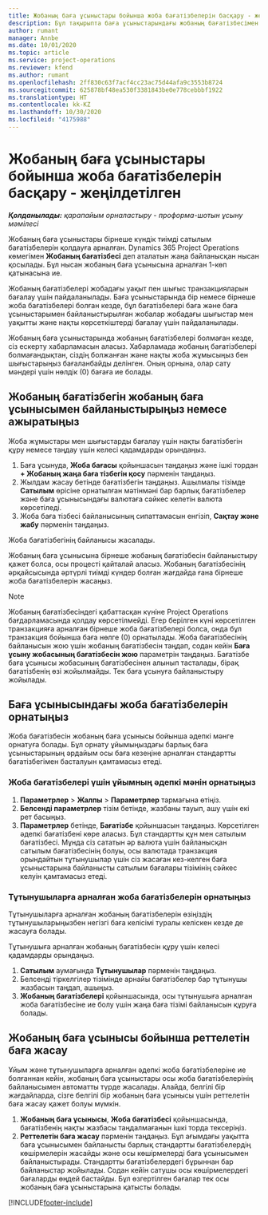 ```yaml
---
title: Жобаның баға ұсыныстары бойынша жоба бағатізбелерін басқару - жеңілдетілген
description: Бұл тақырыпта баға ұсыныстарындағы жобаның бағатізбесімен жұмыс істеу туралы ақпарат берілген. (Sales)
author: rumant
manager: Annbe
ms.date: 10/01/2020
ms.topic: article
ms.service: project-operations
ms.reviewer: kfend
ms.author: rumant
ms.openlocfilehash: 2ff830c63f7acf4cc23ac75d44afa9c3553b8724
ms.sourcegitcommit: 625878bf48ea530f3381843be0e778cebbbf1922
ms.translationtype: HT
ms.contentlocale: kk-KZ
ms.lasthandoff: 10/30/2020
ms.locfileid: "4175988"
---
```

# <a name="manage-project-price-lists-on-project-quotes---lite"></a>Жобаның баға ұсыныстары бойынша жоба бағатізбелерін басқару - жеңілдетілген

_**Қолданылады:** қарапайым орналастыру - проформа-шотын ұсыну мәмілесі_

Жобаның баға ұсыныстары бірнеше күндік тиімді сатылым бағатізбелерін қолдауға арналған. Dynamics 365 Project Operations көмегімен **Жобаның бағатізбесі** деп аталатын жаңа байланысқан нысан қосылады. Бұл нысан жобаның баға ұсынысына арналған 1-көп қатынасына ие.

Жобаның бағатізбелері жобадағы уақыт пен шығыс транзакцияларын бағалау үшін пайдаланылады. Баға ұсыныстарында бір немесе бірнеше жоба бағатізбелері болған кезде, бұл бағатізбелері баға және баға ұсыныстарымен байланыстырылған жобалар жобадағы шығыстар мен уақытты және нақты көрсеткіштерді бағалау үшін пайдаланылады.

Жобаның баға ұсыныстарында жобаның бағатізбелері болмаған кезде, сіз ескерту хабарламасын аласыз. Хабарламада жобаның бағатізбелері болмағандықтан, сіздің болжанған және нақты жоба жұмысыңыз бен шығыстарыңыз бағаланбайды делінген. Оның орнына, олар сату мәндері үшін нөлдік (0) бағаға ие болады.

## <a name="associate-or-disassociate-a-project-price-list-on-a-project-quote"></a>Жобаның бағатізбегін жобаның баға ұсынысымен байланыстырыңыз немесе ажыратыңыз

Жоба жұмыстары мен шығыстарды бағалау үшін нақты бағатізбегін құру немесе таңдау үшін келесі қадамдарды орындаңыз.

1. Баға ұсынуда, **Жоба бағасы** қойыншасын таңдаңыз және ішкі тордан **+ Жобаның жаңа баға тізбегін қосу** пәрменін таңдаңыз.
2. Жылдам жасау бетінде бағатізбегін таңдаңыз. Ашылмалы тізімде **Сатылым** өрісіне орнатылған мәтінмәні бар барлық бағатізбелер және баға ұсынысындағы валютаға сәйкес келетін валюта көрсетіледі.
4. Жоба баға тізбесі байланысының сипаттамасын енгізіп, **Сақтау және жабу** пәрменін таңдаңыз.

Жоба бағатізбегінің байланысы жасалады.

Жобаның баға ұсынысына бірнеше жобаның бағатізбесін байланыстыру қажет болса, осы процесті қайталай аласыз. Жобаның бағатізбесінің әрқайсысында әртүрлі тиімді күндер болған жағдайда ғана бірнеше жоба бағатізбелерін жасаңыз.

> [!NOTE]
> Жобаның бағатізбесіндегі қабаттасқан күніне Project Operations бағдарламасында қолдау көрсетілмейді. Егер берілген күні көрсетілген транзакцияға арналған бірнеше жоба бағатізбелері болса, онда бұл транзакция бойынша баға нөлге (0) орнатылады.
Жоба бағатізбесінің байланысын жою үшін жобаның бағатізбесін таңдап, содан кейін **Баға ұсыну жобасының бағатізбесін жою** параметрін таңдаңыз. Бағатізбе баға ұсынысы жобасының бағатізбесінен алынып тасталады, бірақ бағатізбенің өзі жойылмайды. Тек баға ұсынуға байланыстыру жойылады.

## <a name="set-up-default-project-price-lists-on-a-quote"></a>Баға ұсынысындағы жоба бағатізбелерін орнатыңыз

Жоба бағатізбесін жобаның баға ұсынысы бойынша әдепкі мәнге орнатуға болады. Бұл орнату ұйымыңыздағы барлық баға ұсыныстарының әрдайым осы баға кезеңіне арналған стандартты бағатізбегімен басталуын қамтамасыз етеді.

### <a name="set-up-organizational-default-for-project-price-lists"></a>Жоба бағатізбелері үшін ұйымның әдепкі мәнін орнатыңыз

1. **Параметрлер** > **Жалпы** > **Параметрлер** тармағына өтіңіз.
2. **Белсенді параметрлер** тізім бетінде, жазбаны тауып, ашу үшін екі рет басыңыз. 
3. **Параметрлер** бетінде, **Бағатізбе** қойыншасын таңдаңыз. Көрсетілген әдепкі бағатізбені көре аласыз. Бұл стандартты құн мен сатылым бағатізбесі. Мұнда сіз сататын әр валюта үшін байланысқан сатылым бағатізбесінің болуы, осы валютада транзакция орындайтын тұтынушылар үшін сіз жасаған кез-келген баға ұсыныстарына байланысты сатылым бағалары тізімінің сәйкес келуін қамтамасыз етеді.

### <a name="set-up-customer-specific-project-price-lists"></a>Тұтынушыларға арналған жоба бағатізбелерін орнатыңыз

Тұтынушыларға арналған жобаның бағатізбелерін өзіңіздің тұтынушыларыңызбен негізгі баға келісімі туралы келіскен кезде де жасауға болады.

Тұтынушыға арналған жобаның бағатізбесін құру үшін келесі қадамдарды орындаңыз.

1. **Сатылым** аумағында **Тұтынушылар** пәрменін таңдаңыз.
2. Белсенді тіркелгілер тізімінде арнайы бағатізбелер бар тұтынушы жазбасын таңдап, ашыңыз.
3. **Жобаның бағатізбелері** қойыншасында, осы тұтынушыға арналған жоба бағатізбесіне ие болу үшін жаңа баға тізімі байланысын құруға болады.

## <a name="create-custom-pricing-on-a-project-quote"></a>Жобаның баға ұсынысы бойынша реттелетін баға жасау

Ұйым және тұтынушыларға арналған әдепкі жоба бағатізбелеріне ие болғаннан кейін, жобаның баға ұсыныстары осы жоба бағатізбелерінің байланысымен автоматты түрде жасалады. Алайда, белгілі бір жағдайларда, сізге белгілі бір жобаның баға ұсынысы үшін реттелетін баға жасау қажет болуы мүмкін. 

1. **Жобаның баға ұсынысы**, **Жоба бағатізбесі** қойыншасында, бағатізбенің нақты жазбасы таңдалмағанын ішкі торда тексеріңіз.
2. **Реттелетін баға жасау** пәрменін таңдаңыз. Бұл ағымдағы уақытта баға ұсынысымен байланысты барлық стандартты бағатізбелердің көшірмелерін жасайды және осы көшірмелерді баға ұсынысымен байланыстырады. Стандартты бағатізбелердегі бұрыннан бар байланыстар жойылады. Содан кейін сатушы осы көшірмелердегі бағаларды өңдей бастайды. Бұл өзгертілген бағалар тек осы жобаның баға ұсыныстарына қатысты болады.


[!INCLUDE[footer-include](../../includes/footer-banner.md)]
